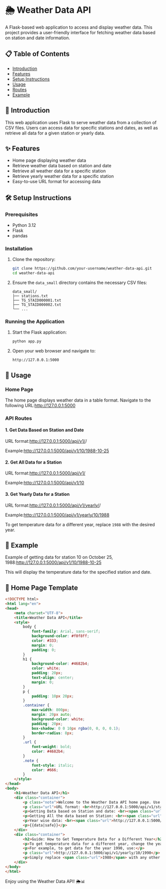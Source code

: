 # 🌦️ Weather Data API

A Flask-based web application to access and display weather data. This project provides a user-friendly interface for fetching weather data based on station and date information.

## 📋 Table of Contents

- [Introduction](#introduction)
- [Features](#features)
- [Setup Instructions](#setup-instructions)
- [Usage](#usage)
- [Routes](#routes)
- [Example](#example)

## 🌟 Introduction

This web application uses Flask to serve weather data from a collection of CSV files. Users can access data for specific stations and dates, as well as retrieve all data for a given station or yearly data.

## ✨ Features

- Home page displaying weather data
- Retrieve weather data based on station and date
- Retrieve all weather data for a specific station
- Retrieve yearly weather data for a specific station
- Easy-to-use URL format for accessing data

## 🛠️ Setup Instructions

### Prerequisites

- Python 3.12
- Flask
- pandas

### Installation

1. Clone the repository:
    ```bash
    git clone https://github.com/your-username/weather-data-api.git
    cd weather-data-api
    ```
2. Ensure the `data_small` directory contains the necessary CSV files:
    ```
    data_small/
    ├── stations.txt
    ├── TG_STAID000001.txt
    ├── TG_STAID000002.txt
    └── ...
    ```

### Running the Application

1. Start the Flask application:
    ```bash
    python app.py
    ```

2. Open your web browser and navigate to:
    ```
    http://127.0.0.1:5000
    ```

## 🚀 Usage

### Home Page

The home page displays weather data in a table format. Navigate to the following URL:http://127.0.0.1:5000

### API Routes

#### 1. Get Data Based on Station and Date

URL format:http://127.0.0.1:5000/api/v1/<station>/<date>

Example:http://127.0.0.1:5000/api/v1/10/1988-10-25


#### 2. Get All Data for a Station

URL format:http://127.0.0.1:5000/api/v1/<station>

Example:http://127.0.0.1:5000/api/v1/10

#### 3. Get Yearly Data for a Station

URL format:http://127.0.0.1:5000/api/v1/yearly/<station>/<year>

Example:http://127.0.0.1:5000/api/v1/yearly/10/1988


To get temperature data for a different year, replace `1988` with the desired year.

## 📝 Example

Example of getting data for station 10 on October 25, 1988:http://127.0.0.1:5000/api/v1/10/1988-10-25


This will display the temperature data for the specified station and date.

## 📄 Home Page Template

```html
<!DOCTYPE html>
<html lang="en">
<head>
    <meta charset="UTF-8">
    <title>Weather Data API</title>
    <style>
        body {
            font-family: Arial, sans-serif;
            background-color: #f0f8ff;
            color: #333;
            margin: 0;
            padding: 0;
        }
        h1 {
            background-color: #4682b4;
            color: white;
            padding: 20px;
            text-align: center;
            margin: 0;
        }
        p {
            padding: 10px 20px;
        }
        .container {
            max-width: 800px;
            margin: 20px auto;
            background-color: white;
            padding: 20px;
            box-shadow: 0 0 10px rgba(0, 0, 0, 0.1);
            border-radius: 8px;
        }
        .url {
            font-weight: bold;
            color: #4682b4;
        }
        .note {
            font-style: italic;
            color: #666;
        }
    </style>
</head>
<body>
    <h1>Weather Data API</h1>
    <div class="container">
        <p class="note">Welcome to the Weather Data API home page. Use the following URL formats to access weather data.</p>
        <p class="url">URL format: <br>http://127.0.0.1:5000/api/v1/station/date</p>
        <p>Getting Data based on Station and date: <br><span class="url">http://127.0.0.1:5000/api/v1/10/1988-10-25</span></p>
        <p>Getting All the data based on Station: <br><span class="url">http://127.0.0.1:5000/api/v1/10</span></p>
        <p>Year wise data: <br><span class="url">http://127.0.0.1:5000/api/v1/yearly/10/1988</span></p>
        <p>{{data|safe}}</p>
    </div>
    <div class="container">
        <h2>Guide: How to Get Temperature Data for a Different Year</h2>
        <p>To get temperature data for a different year, change the year in the URL format for year-wise data.</p>
        <p>For example, to get data for the year 1990, use:</p>
        <p class="url">http://127.0.0.1:5000/api/v1/yearly/10/1990</p>
        <p>Simply replace <span class="url">1988</span> with any other year of your choice.</p>
    </div>
</body>
</html>
```

Enjoy using the Weather Data API! 🌦️📊








